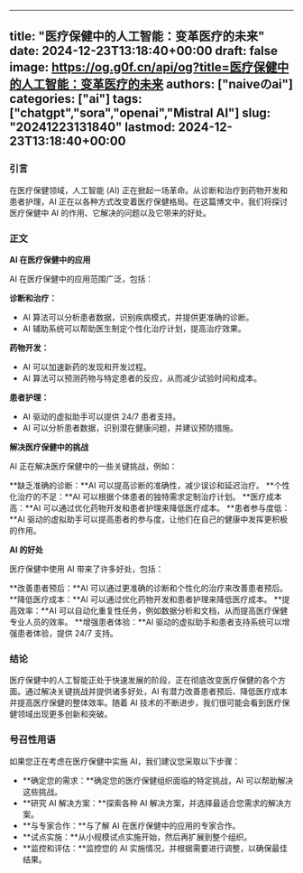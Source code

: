 
---
title: "医疗保健中的人工智能：变革医疗的未来"
date: 2024-12-23T13:18:40+00:00
draft: false
image: https://og.g0f.cn/api/og?title=医疗保健中的人工智能：变革医疗的未来
authors: ["naiveのai"]
categories: ["ai"]
tags: ["chatgpt","sora","openai","Mistral AI"]
slug: "20241223131840"
lastmod: 2024-12-23T13:18:40+00:00
---
### 引言

在医疗保健领域，人工智能 (AI) 正在掀起一场革命。从诊断和治疗到药物开发和患者护理，AI 正在以各种方式改变着医疗保健格局。在这篇博文中，我们将探讨医疗保健中 AI 的作用、它解决的问题以及它带来的好处。

### 正文

**AI 在医疗保健中的应用**

AI 在医疗保健中的应用范围广泛，包括：

**诊断和治疗：**
- AI 算法可以分析患者数据，识别疾病模式，并提供更准确的诊断。
- AI 辅助系统可以帮助医生制定个性化治疗计划，提高治疗效果。

**药物开发：**
- AI 可以加速新药的发现和开发过程。
- AI 算法可以预测药物与特定患者的反应，从而减少试验时间和成本。

**患者护理：**
- AI 驱动的虚拟助手可以提供 24/7 患者支持。
- AI 可以分析患者数据，识别潜在健康问题，并建议预防措施。

**解决医疗保健中的挑战**

AI 正在解决医疗保健中的一些关键挑战，例如：

**缺乏准确的诊断：**AI 可以提高诊断的准确性，减少误诊和延迟治疗。
**个性化治疗的不足：**AI 可以根据个体患者的独特需求定制治疗计划。
**医疗成本高：**AI 可以通过优化药物开发和患者护理来降低医疗成本。
**患者参与度低：**AI 驱动的虚拟助手可以提高患者的参与度，让他们在自己的健康中发挥更积极的作用。

**AI 的好处**

医疗保健中使用 AI 带来了许多好处，包括：

**改善患者预后：**AI 可以通过更准确的诊断和个性化的治疗来改善患者预后。
**降低医疗成本：**AI 可以通过优化药物开发和患者护理来降低医疗成本。
**提高效率：**AI 可以自动化重复性任务，例如数据分析和文档，从而提高医疗保健专业人员的效率。
**增强患者体验：**AI 驱动的虚拟助手和患者支持系统可以增强患者体验，提供 24/7 支持。

### 结论

医疗保健中的人工智能正处于快速发展的阶段，正在彻底改变医疗保健的各个方面。通过解决关键挑战并提供诸多好处，AI 有潜力改善患者预后、降低医疗成本并提高医疗保健的整体效率。随着 AI 技术的不断进步，我们很可能会看到医疗保健领域出现更多创新和突破。

### 号召性用语

如果您正在考虑在医疗保健中实施 AI，我们建议您采取以下步骤：

- **确定您的需求：**确定您的医疗保健组织面临的特定挑战，AI 可以帮助解决这些挑战。
- **研究 AI 解决方案：**探索各种 AI 解决方案，并选择最适合您需求的解决方案。
- **与专家合作：**与了解 AI 在医疗保健中的应用的专家合作。
- **试点实施：**从小规模试点实施开始，然后再扩展到整个组织。
- **监控和评估：**监控您的 AI 实施情况，并根据需要进行调整，以确保最佳结果。